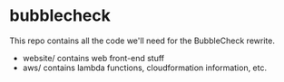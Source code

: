 # bubblecheck
This repo contains all the code we'll need for the BubbleCheck rewrite.

* website/ contains web front-end stuff
* aws/ contains lambda functions, cloudformation information, etc.